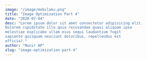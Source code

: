 ```yaml
---
image: "/image/mobilaku.png"
title: "Image Optimization Part 4"
date: "2020-07-04"
desc: "Lorem ipsum dolor sit amet consectetur adipisicing elit.
Dolorem cupiditate illo quia recusandae quasi aliquam ipsa
molestiae explicabo ullam eius sequi laudantium fugit
sapiente quisquam nesciunt doloribus, repellendus est
officia?."
author: "Munir AP"
slug: "image-optimization-part-4"
---
```

